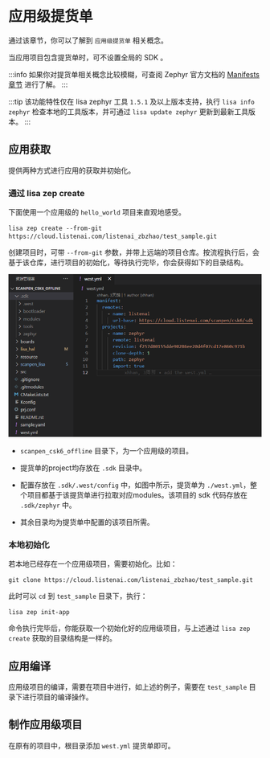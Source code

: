 # 应用级提货单

通过该章节，你可以了解到 `应用级提货单` 相关概念。

当应用项目包含提货单时，可不设置全局的 SDK 。

:::info
如果你对提货单相关概念比较模糊，可查阅 Zephyr 官方文档的 [Manifests章节](https://zephyr-docs.listenai.com/guides/west/manifest.html) 进行了解。
:::

:::tip
该功能特性仅在 lisa zephyr 工具 `1.5.1` 及以上版本支持，执行 `lisa info zephyr` 检查本地的工具版本，并可通过 `lisa update zephyr` 更新到最新工具版本。
:::

## 应用获取

提供两种方式进行应用的获取并初始化。

### 通过 lisa zep create

下面使用一个应用级的 `hello_world` 项目来直观地感受。

```shell
lisa zep create --from-git https://cloud.listenai.com/listenai_zbzhao/test_sample.git
```

创建项目时，可带 `--from-git` 参数，并带上远端的项目仓库。按流程执行后，会基于该仓库，进行项目的初始化，等待执行完毕，你会获得如下的目录结构。

![image](./images/app_proj_1.png)

- `scanpen_csk6_offline` 目录下，为一个应用级的项目。

- 提货单的project均存放在 `.sdk` 目录中。

- 配置存放在 `.sdk/.west/config` 中，如图中所示，提货单为 `./west.yml`，整个项目都基于该提货单进行拉取对应modules。该项目的 sdk 代码存放在 `.sdk/zephyr` 中。

- 其余目录均为提货单中配置的该项目所需。

### 本地初始化

若本地已经存在一个应用级项目，需要初始化。比如：

```shell
git clone https://cloud.listenai.com/listenai_zbzhao/test_sample.git
```

此时可以 `cd` 到 `test_sample` 目录下，执行：

```shell
lisa zep init-app
```

命令执行完毕后，你能获取一个初始化好的应用级项目，与上述通过 `lisa zep create` 获取的目录结构是一样的。


## 应用编译

应用级项目的编译，需要在项目中进行，如上述的例子，需要在 `test_sample` 目录下进行项目的编译操作。

## 制作应用级项目

在原有的项目中，根目录添加 `west.yml` 提货单即可。
